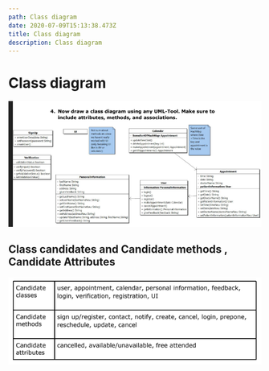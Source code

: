 ```yaml
---
path: Class diagram
date: 2020-07-09T15:13:38.473Z
title: Class diagram
description: Class diagram
---
```

# Class diagram

![](../assets/exercise5_567103.pdf-google-drive-2020-07-09-20-43-58.png)

## Class candidates and Candidate methods , Candidate Attributes



![](../assets/exercise5_567103.pdf-google-drive-2020-07-09-20-59-04.png)